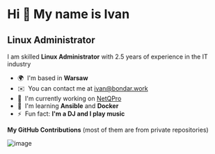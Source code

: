 Hi 👋 My name is Ivan
=====================

Linux Administrator
-------------------

I am skilled **Linux Administrator** with 2.5 years of experience in the IT industry

* 🌍  I'm based in **Warsaw**
* ✉️  You can contact me at [ivan@bondar.work](mailto:ivan@bondar.work)
* 🚀  I'm currently working on [NetQPro](http://netscan.pl/)
* 🧠  I'm learning **Ansible** and **Docker**
* ⚡  Fun fact: **I'm a DJ and I play music**




<b>My GitHub Contributions</b>  (most of them are from private repositories)


![image](https://github.com/djoxpy/djoxpy/assets/49994060/e2fdd39d-2b36-4c39-a0ba-41f2389c004b)

